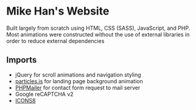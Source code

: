# Mike Han's Website
Built largely from scratch using HTML, CSS (SASS), JavaScript, and PHP. Most animations were constructed without the use of external libraries in order to reduce external dependencies

## Imports
- jQuery for scroll animations and navigation styling
- [particles.js](https://github.com/VincentGarreau/particles.js/) for landing page background animation
- [PHPMailer](https://github.com/PHPMailer/PHPMailer) for contact form request to mail server
- Google reCAPTCHA v2
- [ICONS8](https://icons8.com/)
